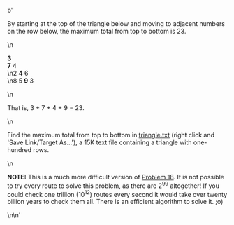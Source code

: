 b'<p>By starting at the top of the triangle below and moving to adjacent numbers on the row below, the maximum total from top to bottom is 23.</p>\n<p class="monospace center"><span class="red"><b>3</b></span><br /><span class="red"><b>7</b></span> 4<br />\n2 <span class="red"><b>4</b></span> 6<br />\n8 5 <span class="red"><b>9</b></span> 3</p>\n<p>That is, 3 + 7 + 4 + 9 = 23.</p>\n<p>Find the maximum total from top to bottom in <a href="project/resources/p067_triangle.txt">triangle.txt</a> (right click and \'Save Link/Target As...\'), a 15K text file containing a triangle with one-hundred rows.</p>\n<p class="smaller"><b>NOTE:</b> This is a much more difficult version of <a href="problem=18">Problem 18</a>. It is not possible to try every route to solve this problem, as there are 2<sup>99</sup> altogether! If you could check one trillion (10<sup>12</sup>) routes every second it would take over twenty billion years to check them all. There is an efficient algorithm to solve it. ;o)</p>\n\n'
